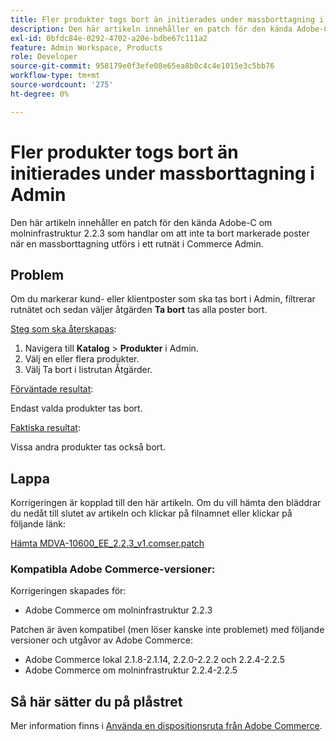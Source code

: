 ```yaml
---
title: Fler produkter togs bort än initierades under massborttagning i Admin
description: Den här artikeln innehåller en patch för den kända Adobe-С om molninfrastruktur 2.2.3 som handlar om att inte ta bort markerade poster när en massborttagning utförs i ett rutnät i Commerce Admin.
exl-id: 0bfdc84e-0292-4702-a20e-bdbe67c111a2
feature: Admin Workspace, Products
role: Developer
source-git-commit: 958179e0f3efe08e65ea8b0c4c4e1015e3c5bb76
workflow-type: tm+mt
source-wordcount: '275'
ht-degree: 0%

---
```


# Fler produkter togs bort än initierades under massborttagning i Admin

Den här artikeln innehåller en patch för den kända Adobe-С om molninfrastruktur 2.2.3 som handlar om att inte ta bort markerade poster när en massborttagning utförs i ett rutnät i Commerce Admin.

## Problem

Om du markerar kund- eller klientposter som ska tas bort i Admin, filtrerar rutnätet och sedan väljer åtgärden **Ta bort** tas alla poster bort.

<u>Steg som ska återskapas</u>:

1. Navigera till **Katalog** > **Produkter** i Admin.
1. Välj en eller flera produkter.
1. Välj Ta bort i listrutan Åtgärder.

<u>Förväntade resultat</u>:

Endast valda produkter tas bort.

<u>Faktiska resultat</u>:

Vissa andra produkter tas också bort.

## Lappa

Korrigeringen är kopplad till den här artikeln. Om du vill hämta den bläddrar du nedåt till slutet av artikeln och klickar på filnamnet eller klickar på följande länk:

[Hämta MDVA-10600\_EE\_2.2.3\_v1.comser.patch](assets/MDVA-10600_EE_2.2.3_v1.composer.patch.zip)

### Kompatibla Adobe Commerce-versioner:

Korrigeringen skapades för:

* Adobe Commerce om molninfrastruktur 2.2.3

Patchen är även kompatibel (men löser kanske inte problemet) med följande versioner och utgåvor av Adobe Commerce:

* Adobe Commerce lokal 2.1.8-2.1.14, 2.2.0-2.2.2 och 2.2.4-2.2.5
* Adobe Commerce om molninfrastruktur 2.2.4-2.2.5

## Så här sätter du på plåstret

Mer information finns i [Använda en dispositionsruta från Adobe Commerce](/help/how-to/general/how-to-apply-a-composer-patch-provided-by-magento.md).
